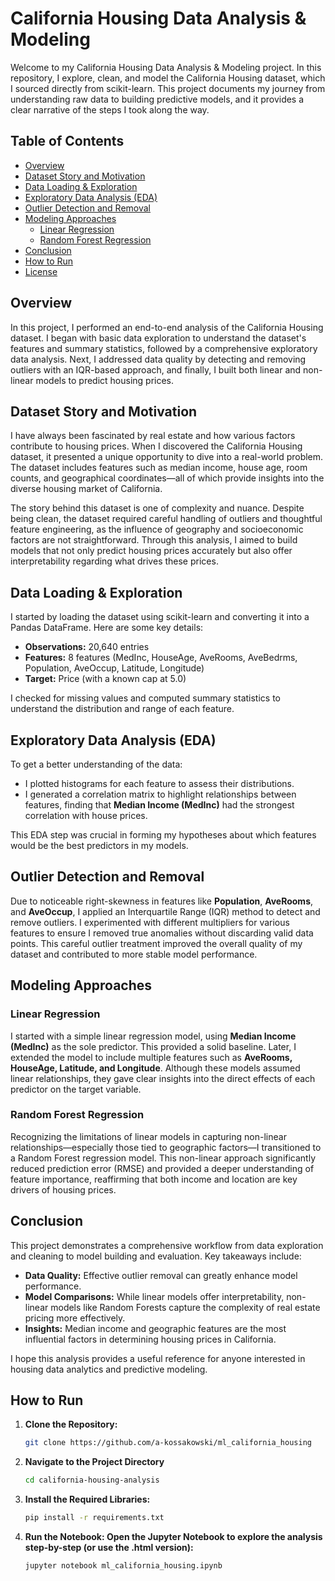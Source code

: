 # California Housing Data Analysis & Modeling

Welcome to my California Housing Data Analysis & Modeling project. In this repository, I explore, clean, and model the California Housing dataset, which I sourced directly from scikit-learn. This project documents my journey from understanding raw data to building predictive models, and it provides a clear narrative of the steps I took along the way.

## Table of Contents

- [Overview](#overview)
- [Dataset Story and Motivation](#dataset-story-and-motivation)
- [Data Loading & Exploration](#data-loading--exploration)
- [Exploratory Data Analysis (EDA)](#exploratory-data-analysis-eda)
- [Outlier Detection and Removal](#outlier-detection-and-removal)
- [Modeling Approaches](#modeling-approaches)
  - [Linear Regression](#linear-regression)
  - [Random Forest Regression](#random-forest-regression)
- [Conclusion](#conclusion)
- [How to Run](#how-to-run)
- [License](#license)

## Overview

In this project, I performed an end-to-end analysis of the California Housing dataset. I began with basic data exploration to understand the dataset's features and summary statistics, followed by a comprehensive exploratory data analysis. Next, I addressed data quality by detecting and removing outliers with an IQR-based approach, and finally, I built both linear and non-linear models to predict housing prices.

## Dataset Story and Motivation

I have always been fascinated by real estate and how various factors contribute to housing prices. When I discovered the California Housing dataset, it presented a unique opportunity to dive into a real-world problem. The dataset includes features such as median income, house age, room counts, and geographical coordinates—all of which provide insights into the diverse housing market of California.

The story behind this dataset is one of complexity and nuance. Despite being clean, the dataset required careful handling of outliers and thoughtful feature engineering, as the influence of geography and socioeconomic factors are not straightforward. Through this analysis, I aimed to build models that not only predict housing prices accurately but also offer interpretability regarding what drives these prices.

## Data Loading & Exploration

I started by loading the dataset using scikit-learn and converting it into a Pandas DataFrame. Here are some key details:
- **Observations:** 20,640 entries
- **Features:** 8 features (MedInc, HouseAge, AveRooms, AveBedrms, Population, AveOccup, Latitude, Longitude)
- **Target:** Price (with a known cap at 5.0)

I checked for missing values and computed summary statistics to understand the distribution and range of each feature.

## Exploratory Data Analysis (EDA)

To get a better understanding of the data:
- I plotted histograms for each feature to assess their distributions.
- I generated a correlation matrix to highlight relationships between features, finding that **Median Income (MedInc)** had the strongest correlation with house prices.

This EDA step was crucial in forming my hypotheses about which features would be the best predictors in my models.

## Outlier Detection and Removal

Due to noticeable right-skewness in features like **Population**, **AveRooms**, and **AveOccup**, I applied an Interquartile Range (IQR) method to detect and remove outliers. I experimented with different multipliers for various features to ensure I removed true anomalies without discarding valid data points. This careful outlier treatment improved the overall quality of my dataset and contributed to more stable model performance.

## Modeling Approaches

### Linear Regression

I started with a simple linear regression model, using **Median Income (MedInc)** as the sole predictor. This provided a solid baseline. Later, I extended the model to include multiple features such as **AveRooms, HouseAge, Latitude, and Longitude**. Although these models assumed linear relationships, they gave clear insights into the direct effects of each predictor on the target variable.

### Random Forest Regression

Recognizing the limitations of linear models in capturing non-linear relationships—especially those tied to geographic factors—I transitioned to a Random Forest regression model. This non-linear approach significantly reduced prediction error (RMSE) and provided a deeper understanding of feature importance, reaffirming that both income and location are key drivers of housing prices.

## Conclusion

This project demonstrates a comprehensive workflow from data exploration and cleaning to model building and evaluation. Key takeaways include:
- **Data Quality:** Effective outlier removal can greatly enhance model performance.
- **Model Comparisons:** While linear models offer interpretability, non-linear models like Random Forests capture the complexity of real estate pricing more effectively.
- **Insights:** Median income and geographic features are the most influential factors in determining housing prices in California.

I hope this analysis provides a useful reference for anyone interested in housing data analytics and predictive modeling.

## How to Run

1. **Clone the Repository:**
   ```bash
   git clone https://github.com/a-kossakowski/ml_california_housing
   
2. **Navigate to the Project Directory**
   ```bash
   cd california-housing-analysis
   
3. **Install the Required Libraries:**
   ```bash
   pip install -r requirements.txt

4. **Run the Notebook: Open the Jupyter Notebook to explore the analysis step-by-step (or use the .html version):**
   ```bash
   jupyter notebook ml_california_housing.ipynb



